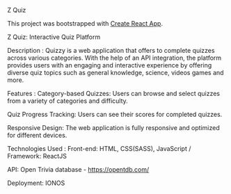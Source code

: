 Z Quiz

This project was bootstrapped with [Create React App](https://github.com/facebook/create-react-app).

Z Quiz: Interactive Quiz Platform

Description :
Quizzy is a web application that offers to complete quizzes across various categories. With the help of an API integration, the platform provides users with an engaging and interactive experience by offering diverse quiz topics such as general knowledge, science, videos games and more.

Features :
Category-based Quizzes: Users can browse and select quizzes from a variety of categories and difficulty.

Quiz Progress Tracking: Users can see their scores for completed quizzes.

Responsive Design: The web application is fully responsive and optimized for different devices.

Technologies Used :
Front-end: HTML, CSS(SASS), JavaScript / Framework: ReactJS

API: Open Trivia database - https://opentdb.com/

Deployment: IONOS
